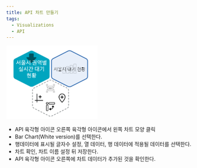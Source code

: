 ```yaml
---
title: API 차트 만들기
tags:
  - Visualizations
  - API
---
```


![Create API Chart](./23.png)
<br/>
- API 육각형 아이콘 오른쪽 육각형 아이콘에서 왼쪽 차트 모양 클릭
- Bar Chart(White version)를 선택한다.
- 행데이터에 표시될 글자수 설정, 열 데이터, 행 데이터에 적용될 데이터를 선택한다.
- 차트 확인, 차트 이름 설정 뒤 저장한다.
- API 육각형 아이콘 오른쪽에 차트 데이터가 추가된 것을 확인한다.
<br/><br/>
